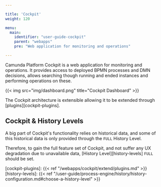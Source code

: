 ```yaml
---

title: 'Cockpit'
weight: 120

menu:
  main:
    identifier: "user-guide-cockpit"
    parent: "webapps"
    pre: "Web application for monitoring and operations"

---
```



Camunda Platform Cockpit is a web application for monitoring and operations. It provides access to deployed BPMN processes and DMN decisions, allows searching though running and ended instances and performing operations on these.

{{< img src="img/dashboard.png" title="Cockpit Dashboard" >}}

The Cockpit architecture is extensible allowing it to be extended through [plugins][cockpit-plugins].

## Cockpit & History Levels

A big part of Cockpit's functionality relies on historical data, and some of this historical data is only provided through the `FULL` History Level.

Therefore, to gain the full feature set of Cockpit, and not suffer any UX degradation due to unavailable data, [History Level][history-levels] `FULL` should be set.

[cockpit-plugins]: {{< ref "/webapps/cockpit/extend/plugins.md" >}}
[history-levels]: {{< ref "/user-guide/process-engine/history/history-configuration.md#choose-a-history-level" >}}
